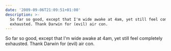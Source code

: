 ```yaml
---
date: '2009-09-06T21:09:51+01:00'
description: >-
  So far so good, except that I'm wide awake at 4am, yet still feel completely
  exhausted. Thank Darwin for (evil) air con.
---
```

So far so good, except that I'm wide awake at 4am, yet still feel completely exhausted. Thank Darwin for (evil) air con.
